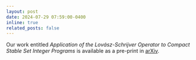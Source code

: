 ```yaml
---
layout: post
date: 2024-07-29 07:59:00-0400
inline: true
related_posts: false
---
```


Our work entitled _Application of the Lovász-Schrijver Operator to Compact Stable Set Integer Programs_ is available as a pre-print in [arXiv](https://doi.org/10.48550/arXiv.2407.19290).
